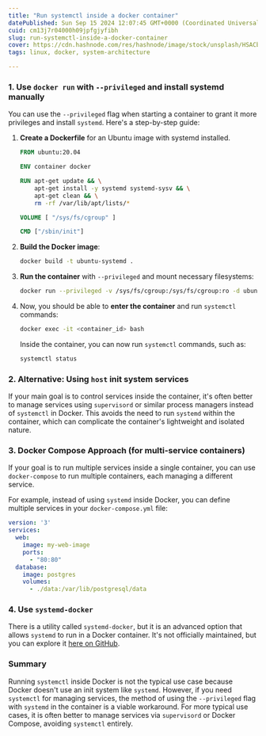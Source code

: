 ```yaml
---
title: "Run systemctl inside a docker container"
datePublished: Sun Sep 15 2024 12:07:45 GMT+0000 (Coordinated Universal Time)
cuid: cm13j7r04000h09jpfgjyfibh
slug: run-systemctl-inside-a-docker-container
cover: https://cdn.hashnode.com/res/hashnode/image/stock/unsplash/HSACbYjZsqQ/upload/732523e86a5599c92820669b3e02921a.jpeg
tags: linux, docker, system-architecture

---
```


### 1\. **Use** `docker run` with `--privileged` and install systemd manually

You can use the `--privileged` flag when starting a container to grant it more privileges and install `systemd`. Here's a step-by-step guide:

1. **Create a Dockerfile** for an Ubuntu image with systemd installed.
    
    ```dockerfile
    FROM ubuntu:20.04
    
    ENV container docker
    
    RUN apt-get update && \
        apt-get install -y systemd systemd-sysv && \
        apt-get clean && \
        rm -rf /var/lib/apt/lists/*
    
    VOLUME [ "/sys/fs/cgroup" ]
    
    CMD ["/sbin/init"]
    ```
    
2. **Build the Docker image**:
    
    ```bash
    docker build -t ubuntu-systemd .
    ```
    
3. **Run the container** with `--privileged` and mount necessary filesystems:
    
    ```bash
    docker run --privileged -v /sys/fs/cgroup:/sys/fs/cgroup:ro -d ubuntu-systemd
    ```
    
4. Now, you should be able to **enter the container** and run `systemctl` commands:
    
    ```bash
    docker exec -it <container_id> bash
    ```
    
    Inside the container, you can now run `systemctl` commands, such as:
    
    ```bash
    systemctl status
    ```
    

### 2\. **Alternative: Using** `host` init system services

If your main goal is to control services inside the container, it's often better to manage services using `supervisord` or similar process managers instead of `systemctl` in Docker. This avoids the need to run `systemd` within the container, which can complicate the container's lightweight and isolated nature.

### 3\. **Docker Compose Approach (for multi-service containers)**

If your goal is to run multiple services inside a single container, you can use `docker-compose` to run multiple containers, each managing a different service.

For example, instead of using `systemd` inside Docker, you can define multiple services in your `docker-compose.yml` file:

```yaml
version: '3'
services:
  web:
    image: my-web-image
    ports:
      - "80:80"
  database:
    image: postgres
    volumes:
      - ./data:/var/lib/postgresql/data
```

### 4\. **Use** `systemd-docker`

There is a utility called `systemd-docker`, but it is an advanced option that allows `systemd` to run in a Docker container. It's not officially maintained, but you can explore it [here on GitHub](https://github.com/kinvolk/systemd-docker).

### Summary

Running `systemctl` inside Docker is not the typical use case because Docker doesn't use an init system like `systemd`. However, if you need `systemctl` for managing services, the method of using the `--privileged` flag with `systemd` in the container is a viable workaround. For more typical use cases, it is often better to manage services via `supervisord` or Docker Compose, avoiding `systemctl` entirely.